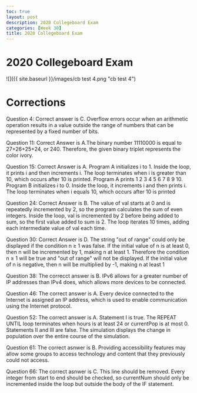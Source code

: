 ```yaml
---
toc: true
layout: post
description: 2020 Collegeboard Exam
categories: [Week 30]
title: 2020 Collegeboard Exam
---
```

# 2020 Collegeboard Exam

![]({{ site.baseurl }}/images/cb test 4.png "cb test 4")

# Corrections

Question 4: Correct answer is C. Overflow errors occur when an arithmetic operation results in a value outside the range of numbers that can be represented by a fixed number of bits.

Question 11: Correct Answer is A.The binary number 11110000 is equal to 27+26+25+24, or 240. Therefore, the given binary triplet represents the color ivory.

Question 15: Correct Answer is A.  Program A initializes i to 1. Inside the loop, it prints i and then increments i. The loop terminates when i is greater than 10, which occurs after 10 is printed. Program A prints 1 2 3 4 5 6 7 8 9 10. Program B initializes i to 0. Inside the loop, it increments i and then prints i. The loop terminates when i equals 10, which occurs after 10 is printed

Question 24: Correct Answer is B. The value of val starts at 0 and is repeatedly incremented by 2, so the program calculates the sum of even integers. Inside the loop, val is incremented by 2 before being added to sum, so the first value added to sum is 2. The loop iterates 10 times, adding each intermediate value of val each time.

Question 30: Correct Answer is D. The string "out of range" could only be displayed if the condition n ≥ 1 was false. If the initial value of n is at least 0, then n will be incremented by 1, making n at least 1. Therefore the condition n ≥ 1 will be true and "out of range" will not be displayed. If the initial value of n is negative, then n will be multiplied by -1, making n at least 1

Question 38: The correcct answer is B.  IPv6 allows for a greater number of IP addresses than IPv4 does, which allows more devices to be connected.

Question 46: The correct answer is A. Every device connected to the Internet is assigned an IP address, which is used to enable communication using the Internet protocol.

Question 52: The correct answer is A. Statement I is true. The REPEAT UNTIL loop terminates when hours is at least 24 or currentPop is at most 0. Statements II and III are false. The simulation displays the change in population over the entire course of the simulation.

Question 61: The correct asnwer is B. Providing accessibility features may allow some groups to access technology and content that they previously could not access.

Question 66: The correct asnwer is C. This line should be removed. Every integer from start to end should be checked, so currentNum should only be incremented inside the loop but outside the body of the IF statement.